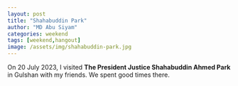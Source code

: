 ```yaml
---
layout: post
title: "Shahabuddin Park"
author: "MD Abu Siyam"
categories: weekend
tags: [weekend,hangout]
image: /assets/img/shahabuddin-park.jpg
---
```


On 20 July 2023, I visited **The President Justice Shahabuddin Ahmed Park** in Gulshan with my friends. We spent good times there.

